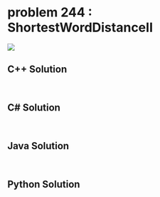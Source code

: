 
# problem 244 : ShortestWordDistanceII

<img src="https://github.com/Peefy/PeefyLeetCode/blob/master/doc/201-300/244.ShortestWordDistanceII/problem.png"/>

## C++ Solution

```c++



```

## C# Solution

```csharp



```

## Java Solution

```java



```

## Python Solution

```python

     

```




